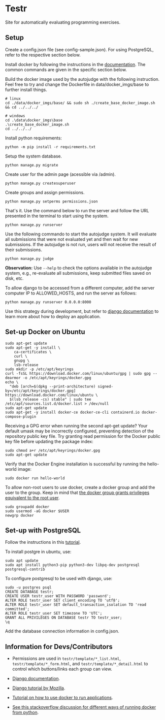 
# Testr

Site for automatically evaluating programming exercises.

## Setup 

Create a config.json file (see config-sample.json). For using PostgreSQL, refer to
the respective section below.

Install docker by following the instructions in the [documentation](https://docs.docker.com/engine/install). The common commands are given in the specific section below.

Build the docker image used by the autojudge with the following instruction. Feel free to try and change the Dockerfile in data/docker_imgs/base to further install things.

```
# linux
cd ./data/docker_imgs/base/ && sudo sh ./create_base_docker_image.sh && cd ../../../

# windows
cd .\data\docker_imgs\base
.\create_base_docker_image.sh
cd ../../../
```

Install python requirements:

```
python -m pip install -r requirements.txt 
```

Setup the system database. 

```
python manage.py migrate
```

Create user for the admin page (acessible via /admin).

```
python manage.py createsuperuser
```

Create groups and assign permissions.

```
python manage.py setperms permissions.json
```

That's it. Use the command below to run the server and follow the URL presented 
in the terminal to start using the system. 

```
python manage.py runserver
```

Use the following commando to start the autojudge system. It will evaluate all
submissions that were not evaluated yet and then wait for new submissions. If 
the autojudge is not run, users will not receive the result of their submissions.

```
python manage.py judge
```

**Observation:** Use ```--help```  to check the options available in the autojudge system, e.g., re-evaluate all submissions, keep submitted files saved on disk, etc.

To allow django to be accessed from a different computer, add the server computer IP to ALLOWED_HOSTS, and run the server as follows: 

```
python manage.py runserver 0.0.0.0:8000
```

Use this strategy during development, but refer to [django documentation](https://docs.djangoproject.com/en/4.1/howto/deployment/) to learn more about how to deploy an application.

## Set-up Docker on Ubuntu

```
sudo apt-get update
sudo apt-get -y install \
    ca-certificates \
    curl \
    gnupg \
    lsb-release
sudo mkdir -p /etc/apt/keyrings
curl -fsSL https://download.docker.com/linux/ubuntu/gpg | sudo gpg --dearmor -o /etc/apt/keyrings/docker.gpg
echo \
  "deb [arch=$(dpkg --print-architecture) signed-by=/etc/apt/keyrings/docker.gpg] https://download.docker.com/linux/ubuntu \
  $(lsb_release -cs) stable" | sudo tee /etc/apt/sources.list.d/docker.list > /dev/null
sudo apt-get update
sudo apt-get -y install docker-ce docker-ce-cli containerd.io docker-compose-plugin
```

Receiving a GPG error when running the second apt-get update? Your default umask may be incorrectly configured, preventing detection of the repository public key file. Try granting read permission for the Docker public key file before updating the package index:

```
sudo chmod a+r /etc/apt/keyrings/docker.gpg
sudo apt-get update
```

Verify that the Docker Engine installation is successful by running the hello-world image:

```
sudo docker run hello-world
```

To allow non-root users to use docker, create a docker group and add the user to the group. Keep in mind that [the docker group grants privileges equivalent to the root user](https://docs.docker.com/engine/install/linux-postinstall/).

```
sudo groupadd docker
sudo usermod -aG docker $USER
newgrp docker 
```

## Set-up with PostgreSQL

Follow the instructions in this [tutorial](https://www.digitalocean.com/community/tutorials/how-to-use-postgresql-with-your-django-application-on-ubuntu-20-04).

To install postgre in ubuntu, use: 

```
sudo apt update
sudo apt install python3-pip python3-dev libpq-dev postgresql postgresql-contrib
```

To configure postgresql to be used with django, use:

```
sudo -u postgres psql
CREATE DATABASE testr;
CREATE USER testr_user WITH PASSWORD 'password';
ALTER ROLE testr_user SET client_encoding TO 'utf8';
ALTER ROLE testr_user SET default_transaction_isolation TO 'read committed';
ALTER ROLE testr_user SET timezone TO 'UTC';
GRANT ALL PRIVILEGES ON DATABASE testr TO testr_user;
\q
```

Add the database connection information in config.json.

## Information for Devs/Contributors

- Permissions are used in ```testr/template/*_list.html```, ```testr/template/*_form.html```, and ```testr/template/*_detail.html``` to control which buttons/links each group can view.

- [Django documentation](https://docs.djangoproject.com/en/4.1/).

- [Django tutorial by Mozilla](https://developer.mozilla.org/pt-BR/docs/Learn/Server-side/Django).

- [Tutorial on how to use docker to run applications](https://phoenixnap.com/kb/docker-run-command-with-examples).

- [See this stackoverflow discussion for different ways of running docker from python](https://stackoverflow.com/questions/44862100/need-to-run-docker-run-command-inside-python-script).
